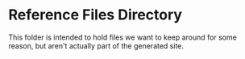 # Reference Files Directory

This folder is intended to hold files we want to keep around for some reason, but aren't actually part of the generated site.

